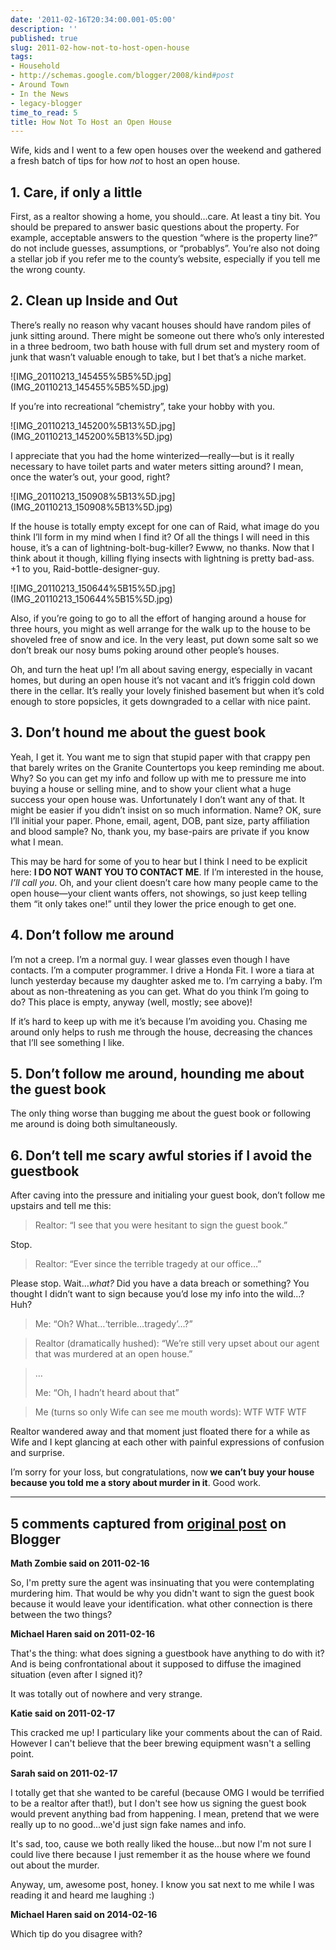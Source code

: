 ```yaml
---
date: '2011-02-16T20:34:00.001-05:00'
description: ''
published: true
slug: 2011-02-how-not-to-host-open-house
tags:
- Household
- http://schemas.google.com/blogger/2008/kind#post
- Around Town
- In the News
- legacy-blogger
time_to_read: 5
title: How Not To Host an Open House
---
```


<p>Wife, kids and I went to a few open houses over the weekend and gathered a fresh batch of tips for how <em>not </em>to host an open house.</p>  <h2>1. Care, if only a little</h2>
<p>First, as a realtor showing a home, you should…care. At least a tiny bit. You should be prepared to answer basic questions about the property. For example, acceptable answers to the question “where is the property line?” do not include guesses, assumptions, or “probablys”. You’re also not doing a stellar job if you refer me to the county’s website, especially if you tell me the wrong county.</p>  <h2>2. Clean up Inside and Out</h2>
<p>There’s really no reason why vacant houses should have random piles of junk sitting around. There might be someone out there who’s only interested in a three bedroom, two bath house with full drum set and mystery room of junk that wasn’t valuable enough to take, but I bet that’s a niche market.</p>
<p>![IMG_20110213_145455%5B5%5D.jpg](IMG_20110213_145455%5B5%5D.jpg)</p>
<p>If you’re into recreational “chemistry”, take your hobby with you.</p>
<p>![IMG_20110213_145200%5B13%5D.jpg](IMG_20110213_145200%5B13%5D.jpg)</p>
<p>I appreciate that you had the home winterized—really—but is it really necessary to have toilet parts and water meters sitting around? I mean, once the water’s out, your good, right?</p>
<p>![IMG_20110213_150908%5B13%5D.jpg](IMG_20110213_150908%5B13%5D.jpg)</p>
<p>If the house is totally empty except for one can of Raid, what image do you think I’ll form in my mind when I find it? Of all the things I will need in this house, it’s a can of lightning-bolt-bug-killer? Ewww, no thanks. Now that I think about it though, killing flying insects with lightning is pretty bad-ass. +1 to you, Raid-bottle-designer-guy.</p>
<p>![IMG_20110213_150644%5B15%5D.jpg](IMG_20110213_150644%5B15%5D.jpg)</p>
<p>Also, if you’re going to go to all the effort of hanging around a house for three hours, you might as well arrange for the walk up to the house to be shoveled free of snow and ice. In the very least, put down some salt so we don’t break our nosy bums poking around other people’s houses.</p>
<p>Oh, and turn the heat up! I’m all about saving energy, especially in vacant homes, but during an open house it’s not vacant and it’s friggin cold down there in the cellar. It’s really your lovely finished basement but when it’s cold enough to store popsicles, it gets downgraded to a cellar with nice paint.</p>  <h2>3. Don’t hound me about the guest book</h2>
<p>Yeah, I get it. You want me to sign that stupid paper with that crappy pen that barely writes on the Granite Countertops you keep reminding me about. Why? So you can get my info and follow up with me to pressure me into buying a house or selling mine, and to show your client what a huge success your open house was. Unfortunately I don’t want any of that. It might be easier if you didn’t insist on so much information. Name? OK, sure I’ll initial your paper. Phone, email, agent, DOB, pant size, party affiliation and blood sample? No, thank you, my base-pairs are private if you know what I mean.</p>
<p>This may be hard for some of you to hear but I think I need to be explicit here: <strong>I DO NOT WANT YOU TO CONTACT ME</strong>. If I’m interested in the house, <em>I’ll call you</em>. Oh, and your client doesn’t care how many people came to the open house—your client wants offers, not showings, so just keep telling them “it only takes one!” until they lower the price enough to get one.</p>  <h2>4. Don’t follow me around</h2>
<p>I’m not a creep. I’m a normal guy. I wear glasses even though I have contacts. I’m a computer programmer. I drive a Honda Fit. I wore a tiara at lunch yesterday because my daughter asked me to. I’m carrying a baby. I’m about as non-threatening as you can get. What do you think I’m going to do? This place is empty, anyway (well, mostly; see above)!</p>
<p>If it’s hard to keep up with me it’s because I’m avoiding you. Chasing me around only helps to rush me through the house, decreasing the chances that I’ll see something I like.</p>  <h2>5. Don’t follow me around, hounding me about the guest book</h2>
<p>The only thing worse than bugging me about the guest book or following me around is doing both simultaneously.</p>  <h2>6. Don’t tell me scary awful stories if I avoid the guestbook</h2>
<p>After caving into the pressure and initialing your guest book, don’t follow me upstairs and tell me this:</p>
<blockquote> 
<p>Realtor: “I see that you were hesitant to sign the guest book.”</p>
</blockquote>
<p>Stop.</p>
<blockquote> 
<p>Realtor: “Ever since the terrible tragedy at our office…”</p>
</blockquote>
<p>Please stop. Wait…<em>what?</em> Did you have a data breach or something? You thought I didn’t want to sign because you’d lose my info into the wild…? Huh?</p>
<blockquote> 
<p>Me: “Oh? What…‘terrible…tragedy’…?”</p>
</blockquote>
<blockquote> 
<p>Realtor (dramatically hushed): “We’re still very upset about our agent that was murdered at an open house.”</p>
</blockquote>
<blockquote> 
<p>…</p>  
<p>Me: “Oh, I hadn’t heard about that”</p>
</blockquote>
<blockquote> 
<p>Me (turns so only Wife can see me mouth words): WTF WTF WTF</p>
</blockquote>
<p>Realtor wandered away and that moment just floated there for a while as Wife and I kept glancing at each other with painful expressions of confusion and surprise.</p>
<p>I’m sorry for your loss, but congratulations, now<strong> we can’t buy your house because you told me a story about murder in it</strong>. Good work.</p>

---

## 5 comments captured from [original post](https://blog.wassupy.com/2011/02/how-not-to-host-open-house.html) on Blogger

**Math Zombie said on 2011-02-16**

So, I'm pretty sure the agent was insinuating that you were contemplating murdering him. That would be why you didn't want to sign the guest book because it would leave your identification. what other connection is there between the two things?

**Michael Haren said on 2011-02-16**

That's the thing: what does signing a guestbook have anything to do with it? And is being confrontational about it supposed to diffuse the imagined situation (even after I signed it)?

It was totally out of nowhere and very strange.

**Katie said on 2011-02-17**

This cracked me up! I particulary like your comments about the can of Raid.  However I can't believe that the beer brewing equipment wasn't a selling point.

**Sarah said on 2011-02-17**

I totally get that she wanted to be careful (because OMG I would be terrified to be a realtor after that!), but I don't see how us signing the guest book would prevent anything bad from happening.  I mean, pretend that we were really up to no good...we'd just sign fake names and info.

It's sad, too, cause we both really liked the house...but now I'm not sure I could live there because I just remember it as the house where we found out about the murder.

Anyway, um, awesome post, honey.  I know you sat next to me while I was reading it and heard me laughing :)

**Michael Haren said on 2014-02-16**

Which tip do you disagree with?

